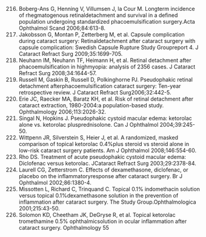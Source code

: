 216. Boberg-Ans G, Henning V, Villumsen J, la Cour M. Longterm incidence of rhegmatogenous retinaldetachment and survival in a defined population undergoing standardized phacoemulsification surgery.Acta Ophthalmol Scand 2006;84:613-8.
217. Jakobsson G, Montan P, Zetterberg M, et al. Capsule complication during cataract surgery: Retinaldetachment after cataract surgery with capsule complication: Swedish Capsule Rupture Study Groupreport 4. J Cataract Refract Surg 2009;35:1699-705.
218. Neuhann IM, Neuhann TF, Heimann H, et al. Retinal detachment after phacoemulsification in highmyopia: analysis of 2356 cases. J Cataract Refract Surg 2008;34:1644-57.
219. Russell M, Gaskin B, Russell D, Polkinghorne PJ. Pseudophakic retinal detachment afterphacoemulsification cataract surgery: Ten-year retrospective review. J Cataract Refract Surg2006;32:442-5.
220. Erie JC, Raecker MA, Baratz KH, et al. Risk of retinal detachment after cataract extraction, 1980-2004:a population-based study. Ophthalmology 2006;113:2026-32.
221. Singal N, Hopkins J. Pseudophakic cystoid macular edema: ketorolac alone vs. ketorolac plusprednisolone. Can J Ophthalmol 2004;39:245-50.
222. Wittpenn JR, Silverstein S, Heier J, et al. A randomized, masked comparison of topical ketorolac 0.4%plus steroid vs steroid alone in low-risk cataract surgery patients. Am J Ophthalmol 2008;146:554-60.
223. Rho DS. Treatment of acute pseudophakic cystoid macular edema: Diclofenac versus ketorolac. JCataract Refract Surg 2003;29:2378-84.
224. Laurell CG, Zetterstrom C. Effects of dexamethasone, diclofenac, or placebo on the inflammatoryresponse after cataract surgery. Br J Ophthalmol 2002;86:1380-4.
225. Missotten L, Richard C, Trinquand C. Topical 0.1% indomethacin solution versus topical 0.1%dexamethasone solution in the prevention of inflammation after cataract surgery. The Study Group.Ophthalmologica 2001;215:43-50.
226. Solomon KD, Cheetham JK, DeGryse R, et al. Topical ketorolac tromethamine 0.5% ophthalmicsolution in ocular inflammation after cataract surgery. Ophthalmology
<PAGE>55